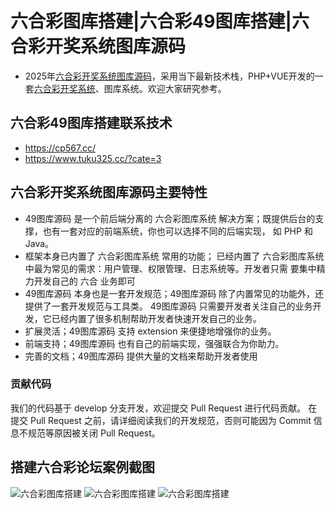 # 六合彩图库搭建|六合彩49图库搭建|六合彩开奖系统图库源码

* 2025年[六合彩开奖系统图库源码](https://www.tuku325.cc/?cate=3)，采用当下最新技术栈，PHP+VUE开发的一套[六合彩开奖系统](https://www.tuku325.cc/)、图库系统。欢迎大家研究参考。

## 六合彩49图库搭建联系技术
- https://cp567.cc/
- https://www.tuku325.cc/?cate=3
  
## 六合彩开奖系统图库源码主要特性
* 49图库源码 是一个前后端分离的 六合彩图库系统 解决方案；既提供后台的支撑，也有一套对应的前端系统，你也可以选择不同的后端实现， 如 PHP 和 Java。
* 框架本身已内置了 六合彩图库系统 常用的功能； 已经内置了 六合彩图库系统 中最为常见的需求：用户管理、权限管理、日志系统等。开发者只需 要集中精力开发自己的 六合 业务即可
* 49图库源码 本身也是一套开发规范；49图库源码 除了内置常见的功能外，还提供了一套开发规范与工具类。 49图库源码 只需要开发者关注自己的业务开发，它已经内置了很多机制帮助开发者快速开发自己的业务。
* 扩展灵活；49图库源码 支持 extension 来便捷地增强你的业务。
* 前端支持；49图库源码 也有自己的前端实现，强强联合为你助力。
* 完善的文档；49图库源码 提供大量的文档来帮助开发者使用

### 贡献代码
我们的代码基于 develop 分支开发，欢迎提交 Pull Request 进行代码贡献。
在提交 Pull Request 之前，请详细阅读我们的开发规范，否则可能因为 Commit 信息不规范等原因被关闭 Pull Request。

## 搭建六合彩论坛案例截图
![六合彩图库搭建](https://www.tuku325.cc/zb_users/upload/2023/08/202308231692720968648377.png "六合彩开奖系统图库源码")
![六合彩图库搭建](https://www.tuku325.cc/zb_users/upload/2024/11/202411161731761746853905.png "六合彩开奖系统图库源码")
![六合彩图库搭建](https://www.tuku325.cc/zb_users/upload/2024/10/202410141728874881242464.png "六合彩开奖系统图库源码")
